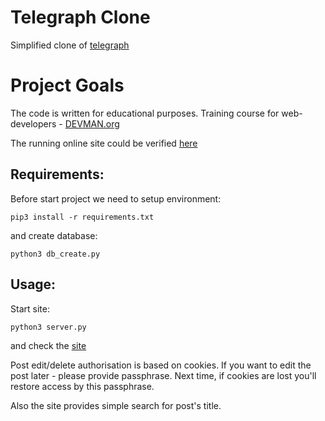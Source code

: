 # Telegraph Clone

Simplified clone of [telegraph](http://telegra.ph/)

# Project Goals

The code is written for educational purposes. Training course for web-developers - [DEVMAN.org](https://devman.org)

The running online site could be verified [here](https://whispering-depths-75337-pro.herokuapp.com/)

## Requirements:
Before start project we need to setup environment:
```
pip3 install -r requirements.txt
```
and create database:
```
python3 db_create.py
```
## Usage:
Start site:
```
python3 server.py
```
and check the [site](http://localhost:5000)

Post edit/delete authorisation is based on cookies.
If you want to edit the post later - please provide passphrase.
Next time, if cookies are lost you'll restore access by this passphrase.

Also the site provides simple search for post's title.
